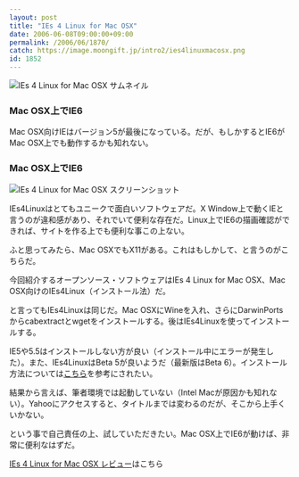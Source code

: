 ```yaml
---
layout: post
title: "IEs 4 Linux for Mac OSX"
date: 2006-06-08T09:00:00+09:00
permalink: /2006/06/1870/
catch: https://image.moongift.jp/intro2/ies4linuxmacosx.png
id: 1852
---
```

 ![IEs 4 Linux for Mac OSX サムネイル](https://image.moongift.jp/intro2/ies4linuxmacosx.t.png "IEs 4 Linux for Mac OSX サムネイル")
  

### Mac OSX上でIE6
  
Mac OSX向けIEはバージョン5が最後になっている。だが、もしかするとIE6がMac OSX上でも動作するかも知れない。  
<!--more-->  

### Mac OSX上でIE6
  

![IEs 4 Linux for Mac OSX スクリーンショット](https://image.moongift.jp/intro2/ies4linuxmacosx.png "IEs 4 Linux for Mac OSX スクリーンショット")

  

IEs4Linuxはとてもユニークで面白いソフトウェアだ。X Window上で動くIEと言うのが違和感があり、それでいて便利な存在だ。Linux上でIE6の描画確認ができれば、サイトを作る上でも便利な事この上ない。

  

ふと思ってみたら、Mac OSXでもX11がある。これはもしかして、と言うのがこちらだ。

  

今回紹介するオープンソース・ソフトウェアはIEs 4 Linux for Mac OSX、Mac OSX向けのIEs4Linux（インストール法）だ。

  

と言ってもIEs4Linuxは同じだ。Mac OSXにWineを入れ、さらにDarwinPortsからcabextractとwgetをインストールする。後はIEs4Linuxを使ってインストールする。

  

IE5や5.5はインストールしない方が良い（インストール中にエラーが発生した）。また、IEs4LinuxはBeta 5が良いようだ（最新版はBeta 6）。インストール方法については[こちら](http://forum.osx86project.org/index.php?s=&showtopic=8699&view=findpost&p=123638)を参考にされたい。

  

結果から言えば、筆者環境では起動していない（Intel Macが原因かも知れない）。Yahooにアクセスすると、タイトルまでは変わるのだが、そこから上手くいかない。

  

という事で自己責任の上、試していただきたい。Mac OSX上でIE6が動けば、非常に便利なはずだ。

  

[IEs 4 Linux for Mac OSX レビュー](http://oss.moongift.jp/review/i-1871.html)はこちら

